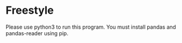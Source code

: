 # Freestyle
Please use python3 to run this program.  You must install pandas and pandas-reader using pip.
